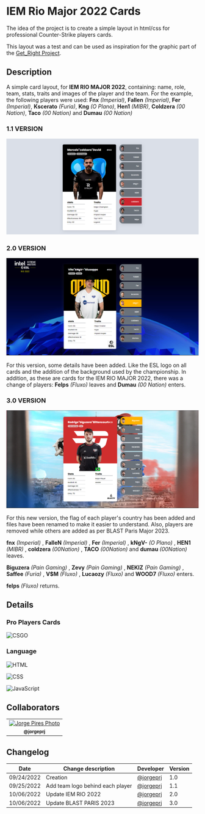 # IEM Rio Major 2022 Cards
The idea of ​​the project is to create a simple layout in html/css for professional Counter-Strike players cards. 

This layout was a test and can be used as inspiration for the graphic part of the [Get_Right Project](https://github.com/jorgeprj/GetRightProject).

## Description
A simple card layout, for **IEM RIO MAJOR 2022**, containing: name, role, team, stats, traits and images of the player and the team. For the example, the following players were used: **Fnx** *(Imperial)*, **Fallen** *(Imperial)*, **Fer** *(Imperial)*, **Kscerato** *(Furia)*, **Kng** *(O Plano)*, **Hen1** *(MIBR)*, **Coldzera** *(00 Nation)*, **Taco** *(00 Nation)* and **Dumau** *(00 Nation)*

### 1.1 VERSION

![PRINT](src/assets/print.png)

### 2.0 VERSION

![PRINT](src/assets/print2.png)


For this version, some details have been added. Like the ESL logo on all cards and the addition of the background used by the championship. In addition, as these are cards for the IEM RIO MAJOR 2022, there was a change of players: **Felps** *(Fluxo)* leaves  and **Dumau** *(00 Nation)* enters.

### 3.0 VERSION

![PRINT](src/assets/print3.png)


For this new version, the flag of each player's country has been added and files have been renamed to make it easier to understand. Also, players are removed while others are added as per BLAST Paris Major 2023.

**fnx** *(Imperial)* , **FalleN** *(Imperial)* , **Fer** *(Imperial)* , **kNgV-** *(O Plano)* , **HEN1** *(MIBR)* , **coldzera** *(00Nation)* , **TACO** *(00Nation)* and **dumau** *(00Nation)* leaves.

**Biguzera** *(Pain Gaming)* , **Zevy** *(Pain Gaming)* , **NEKIZ** *(Pain Gaming)* , **Saffee** *(Furia)* , **V$M** *(Fluxo)* , **Lucaozy** *(Fluxo)* and **WOOD7** *(Fluxo)* enters.

**felps** *(Fluxo)* returns.


## Details

### Pro Players Cards

![CSGO](https://img.shields.io/badge/Counter_Strike-000000?style=for-the-badge&logo=counter-strike&logoColor=white)

### Language

![HTML](https://img.shields.io/badge/html5-%23E34F26.svg?style=for-the-badge&logo=html5&logoColor=white)

![CSS](https://img.shields.io/badge/css3-%231572B6.svg?style=for-the-badge&logo=css3&logoColor=white)

![JavaScript](https://img.shields.io/badge/javascript-%23323330.svg?style=for-the-badge&logo=javascript&logoColor=%23F7DF1E)

## Collaborators

<table>
  <tr>
    <td align="center">
      <a href="#">
        <img src="https://avatars.githubusercontent.com/u/93738600?v=4" width="100px;" alt="Jorge Pires Photo"/><br>
        <sub>
          <b>@jorgeprj</b>
        </sub>
      </a>
    </td>
    

  </tr>
</table>

## Changelog

| Date | Change description | Developer | Version |
|-|-|-|-|
| 09/24/2022 | Creation | [@jorgeprj](https://github.com/jorgeprj) | 1.0
| 09/25/2022 | Add team logo behind each player | [@jorgeprj](https://github.com/jorgeprj) | 1.1
| 10/06/2022 | Update IEM RIO 2022| [@jorgeprj](https://github.com/jorgeprj) | 2.0
| 10/06/2022 | Update BLAST PARIS 2023| [@jorgeprj](https://github.com/jorgeprj) | 3.0
